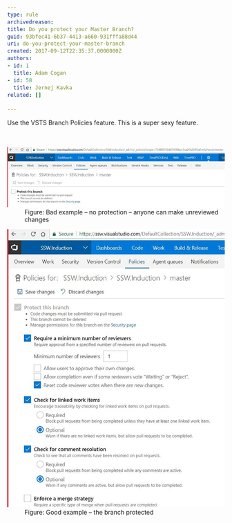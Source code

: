 ```yaml
---
type: rule
archivedreason: 
title: Do you protect your Master Branch?
guid: 93bfec41-6b37-4413-a660-931fffa88d44
uri: do-you-protect-your-master-branch
created: 2017-09-12T22:35:37.0000000Z
authors:
- id: 1
  title: Adam Cogan
- id: 58
  title: Jernej Kavka
related: []

---
```



Use the VSTS Branch Policies feature. This is a super sexy feature.<br>
<br><excerpt class='endintro'></excerpt><br>
<dl class="badImage"><dt><img src="protect-branch-bad.jpg" alt="protect-branch-bad.jpg" /></dt><dd>Figure: Bad example – no protection – anyone can make unreviewed changes</dd></dl><dl class="goodImage"><dt><img src="protect-branch-good.jpg" alt="protect-branch-good.jpg" /></dt><dd>Figure: Good example – the branch protected</dd></dl> ​<br>


